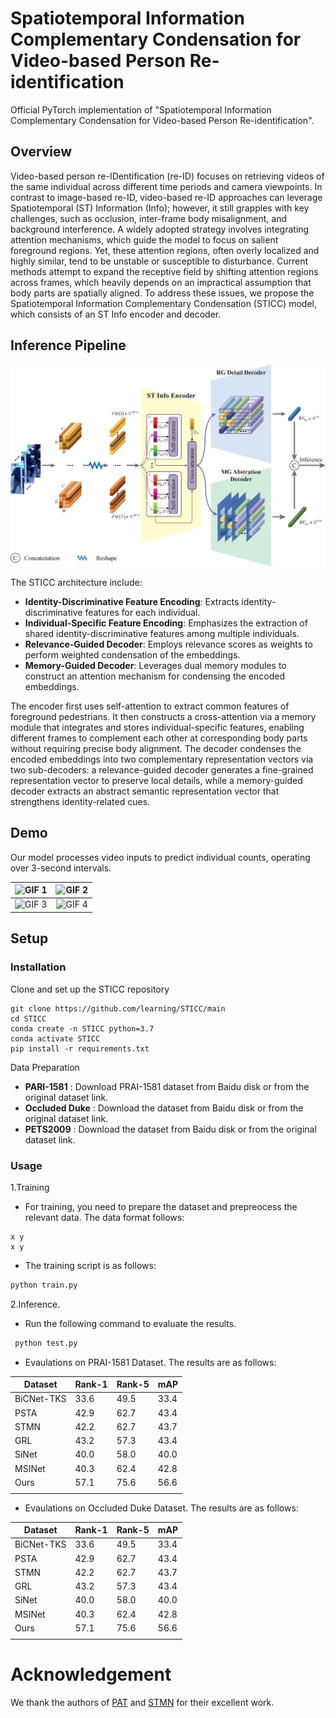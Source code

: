# Spatiotemporal Information Complementary Condensation for Video-based Person Re-identification
Official PyTorch implementation of "Spatiotemporal Information Complementary Condensation for Video-based Person Re-identification". 

## Overview
Video-based person re-IDentification (re-ID) focuses on retrieving videos of the same individual across different time periods and camera viewpoints. In contrast to image-based re-ID, video-based re-ID approaches can leverage Spatiotemporal (ST) Information (Info); however, it still grapples with key challenges, such as occlusion, inter-frame body misalignment, and background interference. A widely adopted strategy involves integrating attention mechanisms, which guide the model to focus on salient foreground regions. Yet, these attention regions, often overly localized and highly similar, tend to be unstable or susceptible to disturbance. Current methods attempt to expand the receptive field by shifting attention regions across frames, which heavily depends on an impractical assumption that body parts are spatially aligned. To address these issues, we propose the Spatiotemporal Information Complementary Condensation (STICC) model, which consists of an ST Info encoder and decoder.

## Inference Pipeline

![Inference Pipeline](./figures/STICC.png)

The STICC architecture include:
- **Identity-Discriminative Feature Encoding**: Extracts identity-discriminative features for each individual.
- **Individual-Specific Feature Encoding**: Emphasizes the extraction of shared identity-discriminative features among multiple individuals.
- **Relevance-Guided Decoder**: Employs relevance scores as weights to perform weighted condensation of the embeddings.
- **Memory-Guided Decoder**: Leverages dual memory modules to construct an attention mechanism for condensing the encoded embeddings. 

The encoder first uses self-attention to extract common features of foreground pedestrians. It then constructs a cross-attention via a memory module that integrates and stores individual-specific features, enabling different frames to complement each other at corresponding body parts without requiring precise body alignment. The decoder condenses the encoded embeddings into two complementary representation vectors via two sub-decoders: a relevance-guided decoder generates a fine-grained representation vector to preserve local details, while a memory-guided decoder extracts an abstract semantic representation vector that strengthens identity-related cues.  

## Demo

Our model processes video inputs to predict individual counts, operating over 3-second intervals.

| ![GIF 1](https://github.com/learnsharing/STICC/blob/master/scene1.gif?raw=true) | ![GIF 2](https://github.com/learnsharing/STICC/blob/master/scene2.gif?raw=true) |
| :---: | :---: |
| ![GIF 3](https://github.com/learnsharing/STICC/blob/master/scene3.gif?raw=true) | ![GIF 4](https://github.com/learnsharing/STICC/blob/master/scene4.gif?raw=true) |

## Setup

### Installation

Clone and set up the STICC repository

```
git clone https://github.com/learning/STICC/main
cd STICC
conda create -n STICC python=3.7
conda activate STICC
pip install -r requirements.txt
```

Data Preparation
- **PARI-1581** : Download PRAI-1581 dataset from Baidu disk or from the original dataset link.
- **Occluded Duke** : Download the dataset from Baidu disk or from the original dataset link.
- **PETS2009** : Download the dataset from Baidu disk or from the original dataset link.


### Usage
1.Training
  * For training, you need to prepare the dataset and prepreocess the relevant data. The data format follows:
   ```
   x y
   x y
   ```
   * The training script is as follows:
   ``` bash
   python train.py
   ```
2.Inference.
   * Run the following command to evaluate the results.
   ``` bash
    python test.py
   ```
   * Evaulations on PRAI-1581 Dataset. The results are as follows:

| Dataset | Rank-1 | Rank-5 | mAP|
| ------ | --- | --- | --- |
| BiCNet-TKS | 33.6 | 49.5| 33.4|
| PSTA | 42.9 | 62.7| 43.4|
| STMN | 42.2 | 62.7| 43.7|
| GRL | 43.2 | 57.3| 43.4|
| SiNet  | 40.0 | 58.0| 40.0|
| MSINet | 40.3 | 62.4| 42.8|
| Ours | 57.1 | 75.6| 56.6|
||

  * Evaulations on Occluded Duke Dataset. The results are as follows:

| Dataset | Rank-1 | Rank-5 | mAP|
| ------ | --- | --- | --- |
| BiCNet-TKS | 33.6 | 49.5| 33.4|
| PSTA | 42.9 | 62.7| 43.4|
| STMN | 42.2 | 62.7| 43.7|
| GRL | 43.2 | 57.3| 43.4|
| SiNet  | 40.0 | 58.0| 40.0|
| MSINet | 40.3 | 62.4| 42.8|
| Ours | 57.1 | 75.6| 56.6|
||


# Acknowledgement

We thank the authors of [PAT](https://arxiv.org/pdf/2106.04095) and [STMN](https://cvlab-yonsei.github.io/projects/STMN) for their excellent work.
